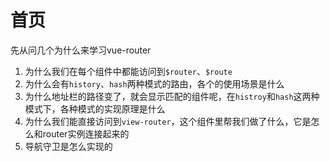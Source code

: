 # 首页

先从问几个为什么来学习vue-router

1. 为什么我们在每个组件中都能访问到`$router`、`$route`
2. 为什么会有`history`、`hash`两种模式的路由，各个的使用场景是什么
3. 为什么地址栏的路径变了，就会显示匹配的组件呢，在`histroy`和`hash`这两种模式下，各种模式的实现原理是什么
4. 为什么我们能直接访问到`view-router`，这个组件里帮我们做了什么，它是怎么和router实例连接起来的
5. 导航守卫是怎么实现的



